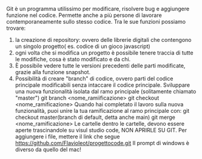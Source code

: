 

Git è un programma utilissimo per modificare, risolvere bug e aggiungere funzione nel codice.
Permette anche a più persone di lavorare contemporaneamente sullo stesso codice.
Tra le sue funzioni possiamo trovare:
1) la creazione di repository: ovvero delle librerie digitali che contengono un singolo progetto( es. codice di un gioco javascript)
1) ogni volta che si modifica un progetto è possibile tenere traccia di tutte le modifiche, cosa è stato modificato e  da chi.
2) È possibile vedere tutte le versioni precedenti delle parti modificate, grazie alla funzione snapshot.
3) Possibilità di creare "branch" di codice, ovvero parti del codice principale modificabili senza intaccare il codice principale. Sviluppare una nuova funzionalità isolata dal ramo principale (solitamente chiamato "master")
git branch <nome_ramiificazione>
git checkout <nome_ramificazione>
Quando hai completato il lavoro sulla nuova funzionalità, puoi unire la tua ramificazione al ramo principale con:
git checkout master(branch di default, detta anche main)
git merge <nome_ramificazione>
Le cartelle dentro le cartelle, devono essere aperte trascinandole su visul studio code, NON APRIRLE SU GIT.
Per aggiungere i file, mettere il link che segue https://github.com/Flavioleot/progettocode.git
 Il prompt di windows è diverso da quello del mac!
